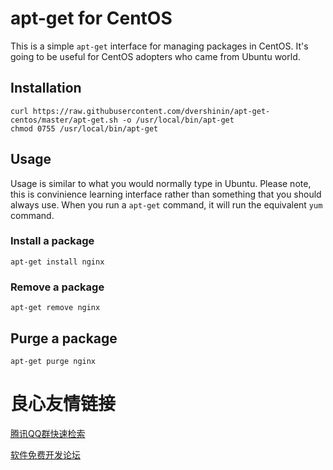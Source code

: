 # apt-get for CentOS

This is a simple `apt-get` interface for managing packages in CentOS. It's going to be useful for CentOS adopters who came from Ubuntu world.

## Installation

    curl https://raw.githubusercontent.com/dvershinin/apt-get-centos/master/apt-get.sh -o /usr/local/bin/apt-get
    chmod 0755 /usr/local/bin/apt-get

## Usage

Usage is similar to what you would normally type in Ubuntu. Please note, this is convinience learning interface rather than something that you should always use. 
When you run a `apt-get` command, it will run the equivalent `yum` command.

### Install a package

    apt-get install nginx

### Remove a package

    apt-get remove nginx

## Purge a package

    apt-get purge nginx


 # 良心友情链接

[腾讯QQ群快速检索](http://u.720life.cn/s/8cf73f7c)

[软件免费开发论坛](http://u.720life.cn/s/bbb01dc0)